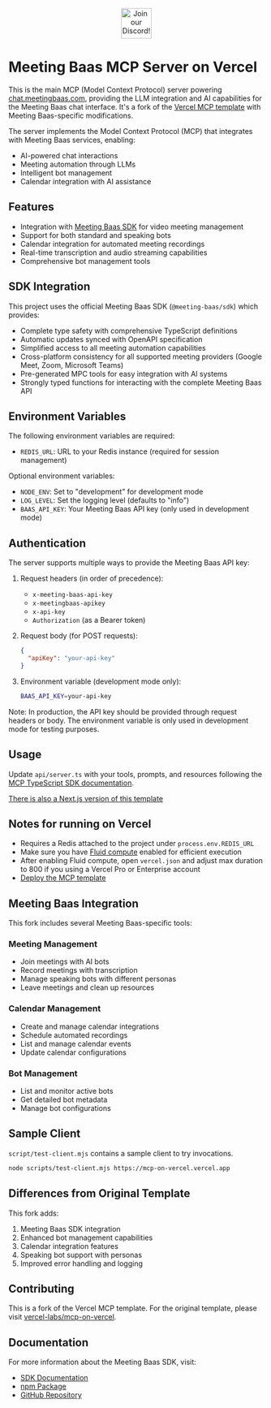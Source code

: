 <p align="center"><a href="https://discord.com/invite/dsvFgDTr6c"><img height="60px" src="https://user-images.githubusercontent.com/31022056/158916278-4504b838-7ecb-4ab9-a900-7dc002aade78.png" alt="Join our Discord!"></a></p>

# Meeting Baas MCP Server on Vercel

This is the main MCP (Model Context Protocol) server powering [chat.meetingbaas.com](https://chat.meetingbaas.com), providing the LLM integration and AI capabilities for the Meeting Baas chat interface. It's a fork of the [Vercel MCP template](https://github.com/vercel-labs/mcp-on-vercel) with Meeting Baas-specific modifications.

The server implements the Model Context Protocol (MCP) that integrates with Meeting Baas services, enabling:
- AI-powered chat interactions
- Meeting automation through LLMs
- Intelligent bot management
- Calendar integration with AI assistance

## Features

- Integration with [Meeting Baas SDK](https://www.npmjs.com/package/@meeting-baas/sdk) for video meeting management
- Support for both standard and speaking bots
- Calendar integration for automated meeting recordings
- Real-time transcription and audio streaming capabilities
- Comprehensive bot management tools

## SDK Integration

This project uses the official Meeting Baas SDK (`@meeting-baas/sdk`) which provides:

- Complete type safety with comprehensive TypeScript definitions
- Automatic updates synced with OpenAPI specification
- Simplified access to all meeting automation capabilities
- Cross-platform consistency for all supported meeting providers (Google Meet, Zoom, Microsoft Teams)
- Pre-generated MPC tools for easy integration with AI systems
- Strongly typed functions for interacting with the complete Meeting Baas API

## Environment Variables

The following environment variables are required:

- `REDIS_URL`: URL to your Redis instance (required for session management)

Optional environment variables:
- `NODE_ENV`: Set to "development" for development mode
- `LOG_LEVEL`: Set the logging level (defaults to "info")
- `BAAS_API_KEY`: Your Meeting Baas API key (only used in development mode)

## Authentication

The server supports multiple ways to provide the Meeting Baas API key:

1. Request headers (in order of precedence):
   - `x-meeting-baas-api-key`
   - `x-meetingbaas-apikey`
   - `x-api-key`
   - `Authorization` (as a Bearer token)

2. Request body (for POST requests):
   ```json
   {
     "apiKey": "your-api-key"
   }
   ```

3. Environment variable (development mode only):
   ```bash
   BAAS_API_KEY=your-api-key
   ```

Note: In production, the API key should be provided through request headers or body. The environment variable is only used in development mode for testing purposes.

## Usage

Update `api/server.ts` with your tools, prompts, and resources following the [MCP TypeScript SDK documentation](https://github.com/modelcontextprotocol/typescript-sdk/tree/main?tab=readme-ov-file#server).

[There is also a Next.js version of this template](https://vercel.com/templates/next.js/model-context-protocol-mcp-with-next-js)

## Notes for running on Vercel

- Requires a Redis attached to the project under `process.env.REDIS_URL`
- Make sure you have [Fluid compute](https://vercel.com/docs/functions/fluid-compute) enabled for efficient execution
- After enabling Fluid compute, open `vercel.json` and adjust max duration to 800 if you using a Vercel Pro or Enterprise account
- [Deploy the MCP template](https://vercel.com/templates/other/model-context-protocol-mcp-with-vercel-functions)

## Meeting Baas Integration

This fork includes several Meeting Baas-specific tools:

### Meeting Management
- Join meetings with AI bots
- Record meetings with transcription
- Manage speaking bots with different personas
- Leave meetings and clean up resources

### Calendar Management
- Create and manage calendar integrations
- Schedule automated recordings
- List and manage calendar events
- Update calendar configurations

### Bot Management
- List and monitor active bots
- Get detailed bot metadata
- Manage bot configurations

## Sample Client

`script/test-client.mjs` contains a sample client to try invocations.

```sh
node scripts/test-client.mjs https://mcp-on-vercel.vercel.app
```

## Differences from Original Template

This fork adds:
1. Meeting Baas SDK integration
2. Enhanced bot management capabilities
3. Calendar integration features
4. Speaking bot support with personas
5. Improved error handling and logging

## Contributing

This is a fork of the Vercel MCP template. For the original template, please visit [vercel-labs/mcp-on-vercel](https://github.com/vercel-labs/mcp-on-vercel).

## Documentation

For more information about the Meeting Baas SDK, visit:
- [SDK Documentation](https://docs.meetingbaas.com/com/docs/typescript-sdk)
- [npm Package](https://www.npmjs.com/package/@meeting-baas/sdk)
- [GitHub Repository](https://github.com/Meeting-Baas/sdk)
